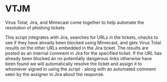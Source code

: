 # VTJM
Virus Total, Jira, and Mimecast come together to help automate the resolution of phishing tickets

This script integrates with Jira, searches for URLs in the tickets, checks to see if they have already been blocked using Mimecast, and gets Virus Total results on the other URLs embedded in the Jira ticket.  The results are posted as an internal comment in Jira for the specified ticket.  If the URL has already been blocked an no potentially dangerous links otherwise have been found we will automatically resolve the ticket and assign it to whomever signed in using the script - along with an automated comment seen by the assigner in Jira about the response.

